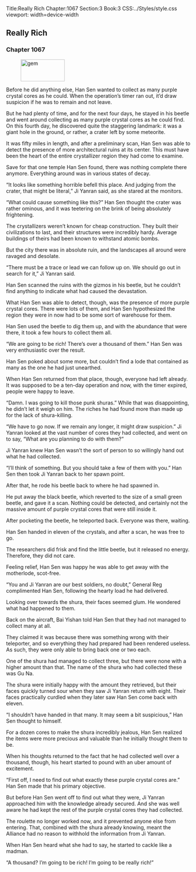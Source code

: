 Title:Really Rich 
Chapter:1067 
Section:3 
Book:3 
CSS:../Styles/style.css 
viewport: width=device-width
  
## Really Rich
### Chapter 1067
  
<figure>
	<img src="../Images/gem.gif" alt="gem" id="gem" width="120" height="60" />
</figure>
  

  
Before he did anything else, Han Sen wanted to collect as many purple crystal cores as he could. When the operation’s timer ran out, it’d draw suspicion if he was to remain and not leave.

But he had plenty of time, and for the next four days, he stayed in his beetle and went around collecting as many purple crystal cores as he could find. On this fourth day, he discovered quite the staggering landmark: it was a giant hole in the ground, or rather, a crater left by some meteorite.

It was fifty miles in length, and after a preliminary scan, Han Sen was able to detect the presence of more architectural ruins at its center. This must have been the heart of the entire crystallizer region they had come to examine.

Save for that one temple Han Sen found, there was nothing complete there anymore. Everything around was in various states of decay.

“It looks like something horrible befell this place. And judging from the crater, that might be literal,” Ji Yanran said, as she stared at the monitors.

“What could cause something like this?” Han Sen thought the crater was rather ominous, and it was teetering on the brink of being absolutely frightening.

The crystallizers weren’t known for cheap construction. They built their civilizations to last, and their structures were incredibly hardy. Average buildings of theirs had been known to withstand atomic bombs.

But the city there was in absolute ruin, and the landscapes all around were ravaged and desolate.

“There must be a trace or lead we can follow up on. We should go out in search for it,” Ji Yanran said.

Han Sen scanned the ruins with the gizmos in his beetle, but he couldn’t find anything to indicate what had caused the devastation.

What Han Sen was able to detect, though, was the presence of more purple crystal cores. There were lots of them, and Han Sen hypothesized the region they were in now had to be some sort of warehouse for them.

Han Sen used the beetle to dig them up, and with the abundance that were there, it took a few hours to collect them all.

“We are going to be rich! There’s over a thousand of them.” Han Sen was very enthusiastic over the result.

Han Sen poked about some more, but couldn’t find a lode that contained as many as the one he had just unearthed.

When Han Sen returned from that place, though, everyone had left already. It was supposed to be a ten-day operation and now, with the timer expired, people were happy to leave.

“Damn. I was going to kill those punk shuras.” While that was disappointing, he didn’t let it weigh on him. The riches he had found more than made up for the lack of shura-killing.

“We have to go now. If we remain any longer, it might draw suspicion.” Ji Yanran looked at the vast number of cores they had collected, and went on to say, “What are you planning to do with them?”

Ji Yanran knew Han Sen wasn’t the sort of person to so willingly hand out what he had collected.

“I’ll think of something. But you should take a few of them with you.” Han Sen then took Ji Yanran back to her spawn point.

After that, he rode his beetle back to where he had spawned in.

He put away the black beetle, which reverted to the size of a small green beetle, and gave it a scan. Nothing could be detected, and certainly not the massive amount of purple crystal cores that were still inside it.

After pocketing the beetle, he teleported back. Everyone was there, waiting.

Han Sen handed in eleven of the crystals, and after a scan, he was free to go.

The researchers did frisk and find the little beetle, but it released no energy. Therefore, they did not care.

Feeling relief, Han Sen was happy he was able to get away with the motherlode, scot-free.

“You and Ji Yanran are our best soldiers, no doubt,” General Reg complimented Han Sen, following the hearty load he had delivered.

Looking over towards the shura, their faces seemed glum. He wondered what had happened to them.

Back on the aircraft, Bai Yishan told Han Sen that they had not managed to collect many at all.

They claimed it was because there was something wrong with their teleporter, and so everything they had prepared had been rendered useless. As such, they were only able to bring back one or two each.

One of the shura had managed to collect three, but there were none with a higher amount than that. The name of the shura who had collected these was Gu Na.

The shura were initially happy with the amount they retrieved, but their faces quickly turned sour when they saw Ji Yanran return with eight. Their faces practically curdled when they later saw Han Sen come back with eleven.

“I shouldn’t have handed in that many. It may seem a bit suspicious,” Han Sen thought to himself.

For a dozen cores to make the shura incredibly jealous, Han Sen realized the items were more precious and valuable than he initially thought them to be.

When his thoughts returned to the fact that he had collected well over a thousand, though, his heart started to pound with an uber amount of excitement.

“First off, I need to find out what exactly these purple crystal cores are.” Han Sen made that his primary objective.

But before Han Sen went off to find out what they were, Ji Yanran approached him with the knowledge already secured. And she was well aware he had kept the rest of the purple crystal cores they had collected.

The roulette no longer worked now, and it prevented anyone else from entering. That, combined with the shura already knowing, meant the Alliance had no reason to withhold the information from Ji Yanran.

When Han Sen heard what she had to say, he started to cackle like a madman.

“A thousand? I’m going to be rich! I’m going to be really rich!”